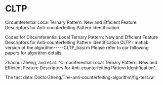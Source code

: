 # CLTP
Circumferential Local Ternary Pattern: New and Efficient Feature Descriptors for Anti-counterfeiting Pattern Identification

Codes for Circumferential Local Ternary Pattern: New and Efficient Feature Descriptors for Anti-counterfeiting Pattern Identification
CLTP : matlab version of the algorithm-----CLTP_basi.m
Please refer to our following papers for algorithm details:

Zhaohui Zheng, and et.al. "Circumferential Local Ternary Pattern: New and Efficient Feature Descriptors for Anti-counterfeiting Pattern Identification"

The test data: DoctorZheng/The-anti-counterfeiting-algorithm/fig-test.rar
